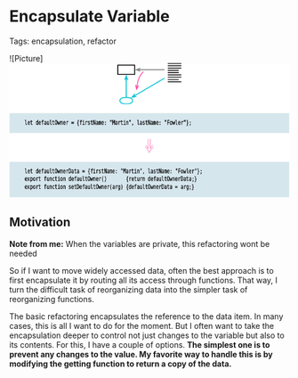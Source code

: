 # Encapsulate Variable

Tags: encapsulation, refactor

![Picture]![](img.png)

## Motivation

**Note from me:** When the variables are private, this refactoring wont be needed

 

So if I want to move widely accessed data, often the best approach is to first encapsulate it by routing all its access through functions. That way, I turn the difficult task of reorganizing data into the simpler task of reorganizing functions.

The basic refactoring encapsulates the reference to the data item. In many cases, this is all I want to do for the moment. But I often want to take the encapsulation deeper to control not just changes to the variable but also to its contents. For this, I have a couple of options. **The simplest one is to prevent any changes to the value. My favorite way to handle this is by modifying the getting function to return a copy of the data.**